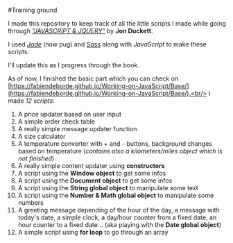 #Training ground

I made this repository to keep track of all the little scripts I made while going through [*"JAVASCRIPT & JQUERY"*](http://javascriptbook.com/) by **Jon Duckett**.

I used [*Jade*](https://pugjs.org) (now pug) and [*Sass*](http://sass-lang.com/) along with *JavaScript* to make these scripts.

I'll update this as I progress through the book.

As of now, I finished the basic part which you can check on [https://fabiendeborde.github.io/Working-on-JavaScript/Base/](https://fabiendeborde.github.io/Working-on-JavaScript/Base/).<br/>
I made *12 scripts*:
  1. A price updater based on user input
  2. A simple order check table
  3. A really simple message updater function
  4. A size calculator
  5. A temperature converter with + and - buttons, background changes based on temperature (*contains also a kilometers/miles object which is not finished*)
  6. A really simple content updater using **constructors**
  7. A script using the **Window object** to get some infos
  8. A script using the **Document object** to get some infos
  9. A script using the **String global object** to manipulate some text
  10. A script using the **Number & Math global object** to manipulate some numbers
  11. A greeting message depending of the hour of the day, a message with today's date, a simple clock, a day/hour counter from a fixed date, an hour counter to a fixed date... (aka playing with the **Date global object**)
  12. A simple script using **for loop** to go through an array
